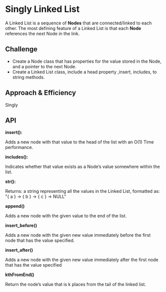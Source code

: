# Singly Linked List
A Linked List is a sequence of **Nodes** that are connected/linked to each other. The most defining feature of a Linked List is that each **Node** references the next Node in the link.


## Challenge
- Create a Node class that has properties for the value stored in the Node, and a pointer to the next Node.
- Create a Linked List class, include a head property ,insert, includes, to string methods.


## Approach & Efficiency
Singly

## API
**insert():**

Adds a new node with that value to the head of the list with an O(1) Time performance.

**includes():** 

Indicates whether that value exists as a Node’s value somewhere within the list.

**__str__():**

Returns: a string representing all the values in the Linked List, formatted as:
"{ a } -> { b } -> { c } -> NULL"

**append()**

Adds a new node with the given value to the end of the list.

**insert_before()**

Adds a new node with the given new value immediately before the first node that has the value specified.

**insert_after()**

Adds a new node with the given new value immediately after the first node that has the value specified

**kthFromEnd()**

Return the node’s value that is k places from the tail of the linked list.


